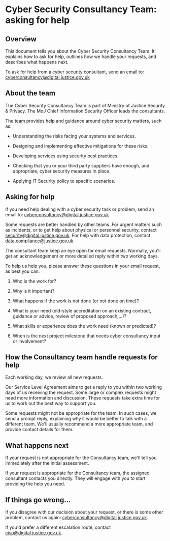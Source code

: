 # Cyber Security Consultancy Team: asking for help

## Overview

This document tells you about the Cyber Security Consultancy Team. It explains how to ask for help, outlines how we handle your requests, and describes what happens next.

To ask for help from a cyber security consultant, send an email to: [cyberconsultancy@digital.justice.gov.uk](mailto:cyberconsultancy@digital.justice.gov.uk)

## About the team

The Cyber Security Consultancy Team is part of Ministry of Justice Security & Privacy. The MoJ Chief Information Security Officer leads the consultants.

The team provides help and guidance around cyber security matters, such as:

-   Understanding the risks facing your systems and services.

-   Designing and implementing effective mitigations for these risks.

-   Developing services using security best practices.

-   Checking that you or your third party suppliers have enough, and appropriate, cyber security measures in place.

-   Applying IT Security policy to specific scenarios.


## Asking for help

If you need help dealing with a cyber security task or problem, send an email to: [cyberconsultancy@digital.justice.gov.uk](mailto:cyberconsultancy@digital.justice.gov.uk)

Some requests are better handled by other teams. For urgent matters such as incidents, or to get help about physical or personnel security, contact [security@digital.justice.gov.uk](mailto:security@digital.justice.gov.uk). For help with data protection, contact [data.compliance@justice.gov.uk](mailto:data.compliance@justice.gov.uk).

The consultant team keep an eye open for email requests. Normally, you'll get an acknowledgement or more detailed reply within two working days.

To help us help you, please answer these questions in your email request, as best you can:

1.  Who is the work for?

2.  Why is it important?

3.  What happens if the work is not done \(or not done on time\)?

4.  What is your need \(old-style accreditation on an existing contract, guidance or advice, review of proposed approach,...\)?

5.  What skills or experience does the work need \(known or predicted\)?

6.  When is the next project milestone that needs cyber consultancy input or involvement?


## How the Consultancy team handle requests for help

Each working day, we review all new requests.

Our Service Level Agreement aims to get a reply to you within two working days of us receiving the request. Some large or complex requests might need more information and discussion. These requests take extra time for us to work out the best way to support you.

Some requests might not be appropriate for the team. In such cases, we send a prompt reply, explaining why it would be better to talk with a different team. We'll usually recommend a more appropriate team, and provide contact details for them.

## What happens next

If your request is not appropriate for the Consultancy team, we'll tell you immediately after the initial assessment.

If your request is appropriate for the Consultancy team, the assigned consultant contacts you directly. They will engage with you to start providing the help you need.

## If things go wrong...

If you disagree with our decision about your request, or there is some other problem, contact us again: [cyberconsultancy@digital.justice.gov.uk](mailto:cyberconsultancy@digital.justice.gov.uk).

If you'd prefer a different escalation route, contact [ciso@digital.justice.gov.uk](mailto:ciso@digital.justice.gov.uk).

